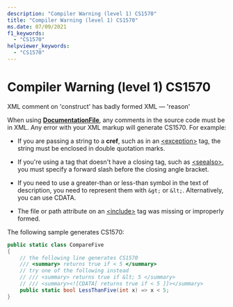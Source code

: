 ```yaml
---
description: "Compiler Warning (level 1) CS1570"
title: "Compiler Warning (level 1) CS1570"
ms.date: 07/09/2021
f1_keywords:
  - "CS1570"
helpviewer_keywords:
  - "CS1570"
---
```

# Compiler Warning (level 1) CS1570

XML comment on 'construct' has badly formed XML — 'reason'

When using [**DocumentationFile**](../language-reference/compiler-options/output.md#generatedocumentationfile), any comments in the source code must be in XML. Any error with your XML markup will generate CS1570. For example:

- If you are passing a string to a **cref**, such as in an [\<exception>](../language-reference/xmldoc/recommended-tags.md) tag, the string must be enclosed in double quotation marks.

- If you're using a tag that doesn't have a closing tag, such as [\<seealso>](../language-reference/xmldoc/recommended-tags.md), you must specify a forward slash before the closing angle bracket.

- If you need to use a greater-than or less-than symbol in the text of description, you need to represent them with `&gt;` or `&lt;`. Alternatively, you can use CDATA.

- The file or path attribute on an [\<include>](../language-reference/xmldoc/recommended-tags.md) tag was missing or improperly formed.

The following sample generates CS1570:

```csharp
public static class CompareFive
{
    // the following line generates CS1570
    /// <summary> returns true if < 5 </summary>
    // try one of the following instead
    // /// <summary> returns true if &lt; 5 </summary>
    // /// <summary><![CDATA[ returns true if < 5 ]]></summary>
    public static bool LessThanFive(int x) => x < 5;
}
```
